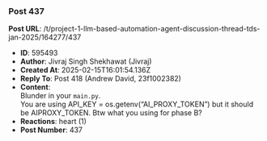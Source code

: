 ### Post 437
**Post URL**: /t/project-1-llm-based-automation-agent-discussion-thread-tds-jan-2025/164277/437
- **ID**: 595493
- **Author**: Jivraj Singh Shekhawat (Jivraj)
- **Created At**: 2025-02-15T16:01:54.136Z
- **Reply To**: Post 418 (Andrew David, 23f1002382)
- **Content**:  
  Blunder in your <code>main.py</code>.<br>
You are using API_KEY = os.getenv(“AI_PROXY_TOKEN”) but it should be AIPROXY_TOKEN.
Btw what you using for phase B?
- **Reactions**: heart (1)
- **Post Number**: 437

